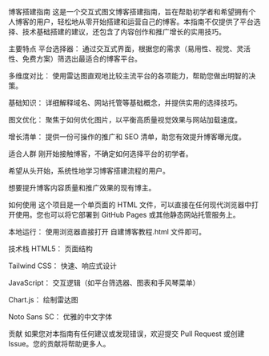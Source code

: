 博客搭建指南
这是一个交互式图文博客搭建指南，旨在帮助初学者和希望拥有个人博客的用户，轻松地从零开始搭建和运营自己的博客。本指南不仅提供了平台选择、技术基础搭建的建议，还包含了内容创作和推广增长的实用技巧。

主要特点
平台选择器： 通过交互式界面，根据您的需求（易用性、视觉、灵活性、免费方案）筛选出最适合的博客平台。

多维度对比： 使用雷达图直观地比较主流平台的各项能力，帮助您做出明智的决策。

基础知识： 详细解释域名、网站托管等基础概念，并提供实用的选择技巧。

图文优化： 聚焦于如何优化图片，以平衡高质量视觉效果与网站加载速度。

增长清单： 提供一份可操作的推广和 SEO 清单，助您有效提升博客曝光度。

适合人群
刚开始接触博客，不确定如何选择平台的初学者。

希望从头开始，系统性地学习博客搭建流程的用户。

想要提升博客内容质量和推广效果的现有博主。

如何使用
这个项目是一个单页面的 HTML 文件，可以直接在任何现代浏览器中打开使用。您也可以将它部署到 GitHub Pages 或其他静态网站托管服务上。

本地运行：
使用浏览器直接打开 自建博客教程.html 文件即可。

技术栈
HTML5： 页面结构

Tailwind CSS： 快速、响应式设计

JavaScript： 交互逻辑（如平台筛选器、图表和手风琴菜单）

Chart.js： 绘制雷达图

Noto Sans SC： 优雅的中文字体

贡献
如果您对本指南有任何建议或发现错误，欢迎提交 Pull Request 或创建 Issue。您的贡献将帮助更多人。
